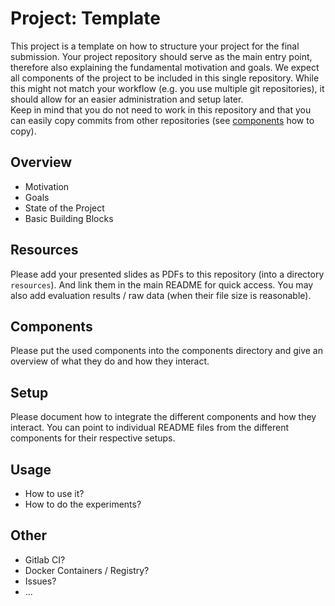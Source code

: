 # Project: Template
This project is a template on how to structure your project for the final submission.
Your project repository should serve as the main entry point, therefore also explaining the fundamental motivation and goals.
We expect all components of the project to be included in this single repository.
While this might not match your workflow (e.g. you use multiple git repositories), it should allow for an easier administration and setup later.  
Keep in mind that you do not need to work in this repository and that you can easily copy commits from other repositories (see [components](components/index.md) how to copy).

## Overview
- Motivation
- Goals
- State of the Project
- Basic Building Blocks

## Resources
Please add your presented slides as PDFs to this repository (into a directory `resources`). And link them in the main README for quick access.
You may also add evaluation results / raw data (when their file size is reasonable). 

## Components
Please put the used components into the components directory and give an overview of what they do and how they interact.

## Setup
Please document how to integrate the different components and how they interact. You can point to individual README files from the different components for their respective setups.

## Usage
- How to use it?
- How to do the experiments?

## Other

- Gitlab CI?
- Docker Containers / Registry?
- Issues?
- ...
